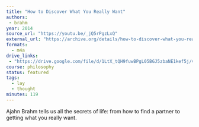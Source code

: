 ```yaml
---
title: "How to Discover What You Really Want"
authors:
 - brahm
year: 2014
source_url: "https://youtu.be/_jQ5rPgzLxQ"
external_url: "https://archive.org/details/how-to-discover-what-you-really-want-ajahn-brahmavamso"
formats:
  - m4a
drive_links:
 - "https://drive.google.com/file/d/1LtX_tQH9fuwBPgL05BGJ5zbaNE1kef5j/view?usp=drivesdk"
course: philosophy
status: featured
tags:
  - lay
  - thought
minutes: 119
---
```


Ajahn Brahm tells us all the secrets of life: from how to find a partner to getting what you really want.

